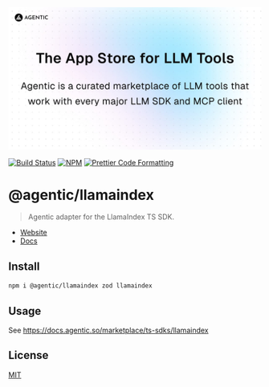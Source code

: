 <p align="center">
  <a href="https://agentic.so">
    <img alt="Agentic" src="/apps/web/public/agentic-social-image-light.jpg" width="640">
  </a>
</p>

<p>
  <a href="https://github.com/transitive-bullshit/agentic/actions/workflows/main.yml"><img alt="Build Status" src="https://github.com/transitive-bullshit/agentic/actions/workflows/main.yml/badge.svg" /></a>
  <a href="https://www.npmjs.com/package/@agentic/llamaindex"><img alt="NPM" src="https://img.shields.io/npm/v/@agentic/llamaindex.svg" /></a>
  <a href="https://prettier.io"><img alt="Prettier Code Formatting" src="https://img.shields.io/badge/code_style-prettier-brightgreen.svg" /></a>
</p>

# @agentic/llamaindex <!-- omit from toc -->

> Agentic adapter for the LlamaIndex TS SDK.

- [Website](https://agentic.so)
- [Docs](https://docs.agentic.so/marketplace/ts-sdks/llamaindex)

## Install

```bash
npm i @agentic/llamaindex zod llamaindex
```

## Usage

See https://docs.agentic.so/marketplace/ts-sdks/llamaindex

## License

[MIT](https://choosealicense.com/licenses/mit/)
